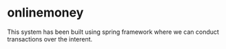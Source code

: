 # onlinemoney
This system has been built using spring framework where we can conduct transactions over the interent.
